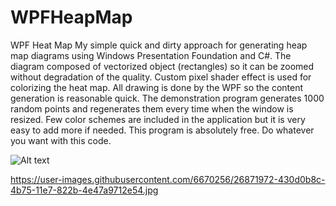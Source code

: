 # WPFHeapMap
WPF Heat Map 
My simple quick and dirty approach for generating heap map diagrams using Windows Presentation Foundation and C#. The diagram composed of vectorized object (rectangles) so it can be zoomed without degradation of the quality. Custom pixel shader effect is used for colorizing the heat map. All drawing is done by the WPF so the content generation is reasonable quick. The demonstration program generates 1000 random points and regenerates them every time when the window is resized. Few color schemes are included in the application but it is very easy to add more if needed.
This program is absolutely free. Do whatever you want with this code.

![Alt text](relative/path/to/26871972-430d0b8c-4b75-11e7-822b-4e47a9712e54.jpg?raw=true "Title")

https://user-images.githubusercontent.com/6670256/26871972-430d0b8c-4b75-11e7-822b-4e47a9712e54.jpg
